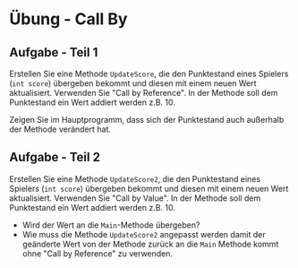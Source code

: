 # Übung - Call By

## Aufgabe - Teil 1

Erstellen Sie eine Methode `UpdateScore`, die den Punktestand eines Spielers (`int score`) übergeben bekommt und diesen mit einem neuen Wert aktualisiert. Verwenden Sie "Call by Reference".
In der Methode soll dem Punktestand ein Wert addiert werden z.B. 10.

Zeigen Sie im Hauptprogramm, dass sich der Punktestand auch außerhalb der Methode verändert hat.


## Aufgabe - Teil 2

Erstellen Sie eine Methode `UpdateScore2`, die den Punktestand eines Spielers (`int score`) übergeben bekommt und diesen mit einem neuen Wert aktualisiert. Verwenden Sie "Call by Value".
In der Methode soll dem Punktestand ein Wert addiert werden z.B. 10.

* Wird der Wert an die `Main`-Methode übergeben?
* Wie muss die Methode `UpdateScore2` angepasst werden damit der geänderte Wert von der Methode zurück an die `Main` Methode kommt ohne "Call by Reference" zu verwenden.
